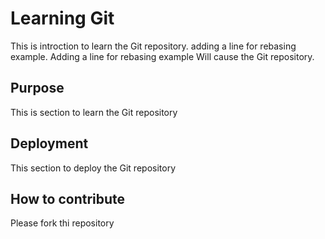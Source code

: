 # Learning Git
This is introction to learn the Git repository. adding a line for rebasing example.
Adding a line for rebasing example Will cause the Git repository.
## Purpose
This is section to learn the Git repository
## Deployment
This section to deploy the Git repository
## How to contribute
Please fork thi repository
